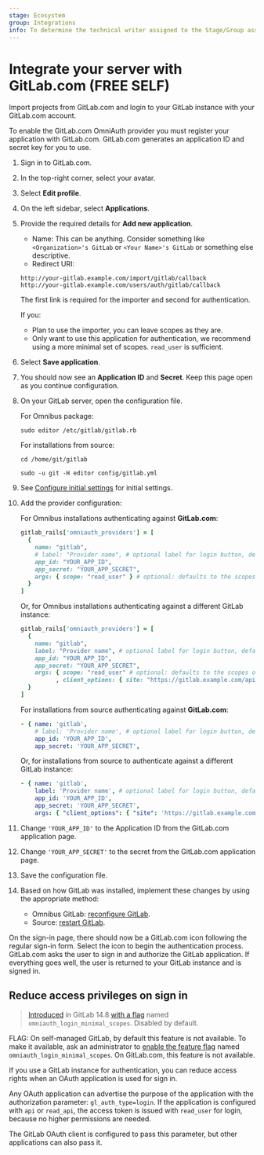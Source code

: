 ```yaml
---
stage: Ecosystem
group: Integrations
info: To determine the technical writer assigned to the Stage/Group associated with this page, see https://about.gitlab.com/handbook/engineering/ux/technical-writing/#assignments
---
```


# Integrate your server with GitLab.com **(FREE SELF)**

Import projects from GitLab.com and login to your GitLab instance with your GitLab.com account.

To enable the GitLab.com OmniAuth provider you must register your application with GitLab.com.
GitLab.com generates an application ID and secret key for you to use.

1. Sign in to GitLab.com.
1. In the top-right corner, select your avatar.
1. Select **Edit profile**.
1. On the left sidebar, select **Applications**.
1. Provide the required details for **Add new application**.
   - Name: This can be anything. Consider something like `<Organization>'s GitLab` or `<Your Name>'s GitLab` or something else descriptive.
   - Redirect URI:

   ```plaintext
   http://your-gitlab.example.com/import/gitlab/callback
   http://your-gitlab.example.com/users/auth/gitlab/callback
   ```

   The first link is required for the importer and second for authentication.

   If you:

   - Plan to use the importer, you can leave scopes as they are.
   - Only want to use this application for authentication, we recommend using a more minimal set of scopes. `read_user` is sufficient.

1. Select **Save application**.
1. You should now see an **Application ID** and **Secret**. Keep this page open as you continue
   configuration.
1. On your GitLab server, open the configuration file.

   For Omnibus package:

   ```shell
   sudo editor /etc/gitlab/gitlab.rb
   ```

   For installations from source:

   ```shell
   cd /home/git/gitlab

   sudo -u git -H editor config/gitlab.yml
   ```

1. See [Configure initial settings](omniauth.md#configure-initial-settings) for initial settings.
1. Add the provider configuration:

   For Omnibus installations authenticating against **GitLab.com**:

   ```ruby
   gitlab_rails['omniauth_providers'] = [
     {
       name: "gitlab",
       # label: "Provider name", # optional label for login button, defaults to "GitLab.com"
       app_id: "YOUR_APP_ID",
       app_secret: "YOUR_APP_SECRET",
       args: { scope: "read_user" } # optional: defaults to the scopes of the application
     }
   ]
   ```

   Or, for Omnibus installations authenticating against a different GitLab instance:

   ```ruby
   gitlab_rails['omniauth_providers'] = [
     {
       name: "gitlab",
       label: "Provider name", # optional label for login button, defaults to "GitLab.com"
       app_id: "YOUR_APP_ID",
       app_secret: "YOUR_APP_SECRET",
       args: { scope: "read_user" # optional: defaults to the scopes of the application
             , client_options: { site: "https://gitlab.example.com/api/v4" } }
     }
   ]
   ```

   For installations from source authenticating against **GitLab.com**:

   ```yaml
   - { name: 'gitlab',
       # label: 'Provider name', # optional label for login button, defaults to "GitLab.com"
       app_id: 'YOUR_APP_ID',
       app_secret: 'YOUR_APP_SECRET',
   ```

   Or, for installations from source to authenticate against a different GitLab instance:

   ```yaml
   - { name: 'gitlab',
       label: 'Provider name', # optional label for login button, defaults to "GitLab.com"
       app_id: 'YOUR_APP_ID',
       app_secret: 'YOUR_APP_SECRET',
       args: { "client_options": { "site": 'https://gitlab.example.com/api/v4' } }
   ```

1. Change `'YOUR_APP_ID'` to the Application ID from the GitLab.com application page.
1. Change `'YOUR_APP_SECRET'` to the secret from the GitLab.com application page.
1. Save the configuration file.
1. Based on how GitLab was installed, implement these changes by using
   the appropriate method:
   - Omnibus GitLab: [reconfigure GitLab](../administration/restart_gitlab.md#omnibus-gitlab-reconfigure).
   - Source: [restart GitLab](../administration/restart_gitlab.md#installations-from-source).

On the sign-in page, there should now be a GitLab.com icon following the
regular sign-in form. Select the icon to begin the authentication process.
GitLab.com asks the user to sign in and authorize the GitLab application. If
everything goes well, the user is returned to your GitLab instance and is
signed in.

## Reduce access privileges on sign in

> [Introduced](https://gitlab.com/gitlab-org/gitlab/-/issues/337663) in GitLab 14.8 [with a flag](../administration/feature_flags.md) named `omniauth_login_minimal_scopes`. Disabled by default.

FLAG:
On self-managed GitLab, by default this feature is not available. To make it available, ask an administrator to [enable the feature flag](../administration/feature_flags.md) named `omniauth_login_minimal_scopes`. On GitLab.com, this feature is not available.

If you use a GitLab instance for authentication, you can reduce access rights when an OAuth application is used for sign in. 

Any OAuth application can advertise the purpose of the application with the
authorization parameter: `gl_auth_type=login`. If the application is
configured with `api` or `read_api`, the access token is issued with
`read_user` for login, because no higher permissions are needed.

The GitLab OAuth client is configured to pass this parameter, but other
applications can also pass it.
